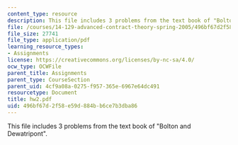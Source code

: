 ```yaml
---
content_type: resource
description: This file includes 3 problems from the text book of "Bolton and Dewatripont".
file: /courses/14-129-advanced-contract-theory-spring-2005/496bf67d2f58e59d884bb6ce7b3dba86_hw2.pdf
file_size: 27741
file_type: application/pdf
learning_resource_types:
- Assignments
license: https://creativecommons.org/licenses/by-nc-sa/4.0/
ocw_type: OCWFile
parent_title: Assignments
parent_type: CourseSection
parent_uid: 4cf9a08a-0275-f957-365e-6967e64dc491
resourcetype: Document
title: hw2.pdf
uid: 496bf67d-2f58-e59d-884b-b6ce7b3dba86
---
```

This file includes 3 problems from the text book of "Bolton and Dewatripont".